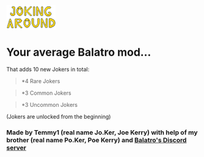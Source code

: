 ![Screenshot](joking-around/JokingAround/logo/JALogo.png)

# Your average Balatro mod…

That adds 10 new Jokers in total:

> *4 Rare Jokers

> *3 Common Jokers

> *3 Uncommon Jokers

(Jokers are unlocked from the beginning)

### Made by Temmy1 (real name Jo.Ker, Joe Kerry) with help of my brother (real name Po.Ker, Poe Kerry) and [Balatro's Discord server](https://discord.com/invite/balatro)
